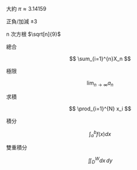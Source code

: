 
大約 $\pi\approx 3.14159$

正負/加減 $\pm3$

n 次方根 $\sqrt[n]{9}$

總合

$$ \sum_{i=1}^{n}X_n $$

極限

$$ \lim_{n\to\infty}{a_{n}} $$

求積

$$ \prod_{i=1}^{N} x_i $$

積分

$$ \int_{a}^{b}f\left(x\right)dx $$

雙重積分

$$ \iint_{D}^{W}dx\,dy $$
